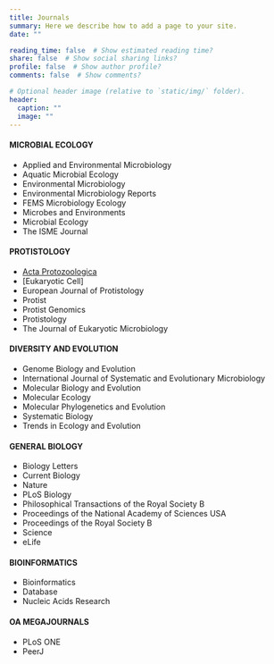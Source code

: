 ```yaml
---
title: Journals
summary: Here we describe how to add a page to your site.
date: ""

reading_time: false  # Show estimated reading time?
share: false  # Show social sharing links?
profile: false  # Show author profile?
comments: false  # Show comments?

# Optional header image (relative to `static/img/` folder).
header:
  caption: ""
  image: ""
---
```


#### MICROBIAL ECOLOGY

*   Applied and Environmental Microbiology
*   Aquatic Microbial Ecology
*   Environmental Microbiology
*   Environmental Microbiology Reports
*   FEMS Microbiology Ecology
*   Microbes and Environments
*   Microbial Ecology
*   The ISME Journal

#### PROTISTOLOGY

*   [Acta Protozoologica](link)
*   [Eukaryotic Cell]
*   European Journal of Protistology
*   Protist
*   Protist Genomics
*   Protistology
*   The Journal of Eukaryotic Microbiology

#### DIVERSITY AND EVOLUTION

*   Genome Biology and Evolution
*   International Journal of Systematic and Evolutionary Microbiology
*   Molecular Biology and Evolution
*   Molecular Ecology
*   Molecular Phylogenetics and Evolution
*   Systematic Biology
*   Trends in Ecology and Evolution

#### GENERAL BIOLOGY

*   Biology Letters
*   Current Biology
*   Nature
*   PLoS Biology
*   Philosophical Transactions of the Royal Society B
*   Proceedings of the National Academy of Sciences USA
*   Proceedings of the Royal Society B
*   Science
*   eLife

#### BIOINFORMATICS

*   Bioinformatics
*   Database
*   Nucleic Acids Research

#### OA MEGAJOURNALS

*   PLoS ONE
*   PeerJ
